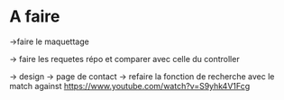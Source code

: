 # A faire

->faire le maquettage

-> faire les requetes répo et comparer avec celle du controller

-> design
-> page de contact
-> refaire la fonction de recherche avec le match against https://www.youtube.com/watch?v=S9yhk4V1Fcg
